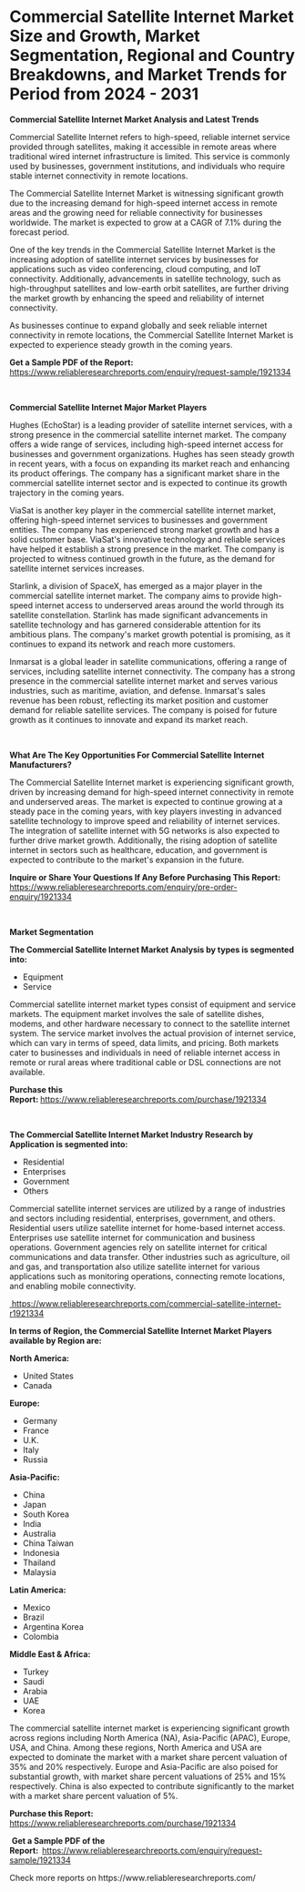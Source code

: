 <p><h1>Commercial Satellite Internet Market Size and Growth, Market Segmentation, Regional and Country Breakdowns, and Market Trends for Period from 2024 -  2031</h1></p><p><strong>Commercial Satellite Internet Market Analysis and Latest Trends</strong></p>
<p><p>Commercial Satellite Internet refers to high-speed, reliable internet service provided through satellites, making it accessible in remote areas where traditional wired internet infrastructure is limited. This service is commonly used by businesses, government institutions, and individuals who require stable internet connectivity in remote locations.</p><p>The Commercial Satellite Internet Market is witnessing significant growth due to the increasing demand for high-speed internet access in remote areas and the growing need for reliable connectivity for businesses worldwide. The market is expected to grow at a CAGR of 7.1% during the forecast period. </p><p>One of the key trends in the Commercial Satellite Internet Market is the increasing adoption of satellite internet services by businesses for applications such as video conferencing, cloud computing, and IoT connectivity. Additionally, advancements in satellite technology, such as high-throughput satellites and low-earth orbit satellites, are further driving the market growth by enhancing the speed and reliability of internet connectivity.</p><p>As businesses continue to expand globally and seek reliable internet connectivity in remote locations, the Commercial Satellite Internet Market is expected to experience steady growth in the coming years.</p></p>
<p><strong>Get a Sample PDF of the Report:&nbsp;</strong> <a href="https://www.reliableresearchreports.com/enquiry/request-sample/1921334">https://www.reliableresearchreports.com/enquiry/request-sample/1921334</a></p>
<p>&nbsp;</p>
<p><strong>Commercial Satellite Internet Major Market Players</strong></p>
<p><p>Hughes (EchoStar) is a leading provider of satellite internet services, with a strong presence in the commercial satellite internet market. The company offers a wide range of services, including high-speed internet access for businesses and government organizations. Hughes has seen steady growth in recent years, with a focus on expanding its market reach and enhancing its product offerings. The company has a significant market share in the commercial satellite internet sector and is expected to continue its growth trajectory in the coming years.</p><p>ViaSat is another key player in the commercial satellite internet market, offering high-speed internet services to businesses and government entities. The company has experienced strong market growth and has a solid customer base. ViaSat's innovative technology and reliable services have helped it establish a strong presence in the market. The company is projected to witness continued growth in the future, as the demand for satellite internet services increases.</p><p>Starlink, a division of SpaceX, has emerged as a major player in the commercial satellite internet market. The company aims to provide high-speed internet access to underserved areas around the world through its satellite constellation. Starlink has made significant advancements in satellite technology and has garnered considerable attention for its ambitious plans. The company's market growth potential is promising, as it continues to expand its network and reach more customers.</p><p>Inmarsat is a global leader in satellite communications, offering a range of services, including satellite internet connectivity. The company has a strong presence in the commercial satellite internet market and serves various industries, such as maritime, aviation, and defense. Inmarsat's sales revenue has been robust, reflecting its market position and customer demand for reliable satellite services. The company is poised for future growth as it continues to innovate and expand its market reach.</p></p>
<p>&nbsp;</p>
<p><strong>What Are The Key Opportunities For Commercial Satellite Internet Manufacturers?</strong></p>
<p><p>The Commercial Satellite Internet market is experiencing significant growth, driven by increasing demand for high-speed internet connectivity in remote and underserved areas. The market is expected to continue growing at a steady pace in the coming years, with key players investing in advanced satellite technology to improve speed and reliability of internet services. The integration of satellite internet with 5G networks is also expected to further drive market growth. Additionally, the rising adoption of satellite internet in sectors such as healthcare, education, and government is expected to contribute to the market's expansion in the future.</p></p>
<p><strong>Inquire or Share Your Questions If Any Before Purchasing This Report:</strong> <a href="https://www.reliableresearchreports.com/enquiry/pre-order-enquiry/1921334">https://www.reliableresearchreports.com/enquiry/pre-order-enquiry/1921334</a></p>
<p>&nbsp;</p>
<p><strong>Market Segmentation</strong></p>
<p><strong>The Commercial Satellite Internet Market Analysis by types is segmented into:</strong></p>
<p><ul><li>Equipment</li><li>Service</li></ul></p>
<p><p>Commercial satellite internet market types consist of equipment and service markets. The equipment market involves the sale of satellite dishes, modems, and other hardware necessary to connect to the satellite internet system. The service market involves the actual provision of internet service, which can vary in terms of speed, data limits, and pricing. Both markets cater to businesses and individuals in need of reliable internet access in remote or rural areas where traditional cable or DSL connections are not available.</p></p>
<p><strong>Purchase this Report:&nbsp;</strong><a href="https://www.reliableresearchreports.com/purchase/1921334">https://www.reliableresearchreports.com/purchase/1921334</a></p>
<p>&nbsp;</p>
<p><strong>The Commercial Satellite Internet Market Industry Research by Application is segmented into:</strong></p>
<p><ul><li>Residential</li><li>Enterprises</li><li>Government</li><li>Others</li></ul></p>
<p><p>Commercial satellite internet services are utilized by a range of industries and sectors including residential, enterprises, government, and others. Residential users utilize satellite internet for home-based internet access. Enterprises use satellite internet for communication and business operations. Government agencies rely on satellite internet for critical communications and data transfer. Other industries such as agriculture, oil and gas, and transportation also utilize satellite internet for various applications such as monitoring operations, connecting remote locations, and enabling mobile connectivity.</p></p>
<p><a href="https://www.reliableresearchreports.com/commercial-satellite-internet-r1921334">&nbsp;https://www.reliableresearchreports.com/commercial-satellite-internet-r1921334</a></p>
<p><strong>In terms of Region, the Commercial Satellite Internet Market Players available by Region are:</strong></p>
<p>
    <p> <strong> North America: </strong>
        <ul>
            <li>United States</li>
            <li>Canada</li>
        </ul>
        </p> 
    <p> <strong> Europe: </strong>
        <ul>
            <li>Germany</li>
            <li>France</li>
            <li>U.K.</li>
            <li>Italy</li>
            <li>Russia</li>
        </ul>
        </p> 
    <p> <strong> Asia-Pacific: </strong>
        <ul>
            <li>China</li>
            <li>Japan</li>
            <li>South Korea</li>
            <li>India</li>
            <li>Australia</li>
            <li>China Taiwan</li>
            <li>Indonesia</li>
            <li>Thailand</li>
            <li>Malaysia</li>
        </ul>
        </p> 
    <p> <strong> Latin America: </strong>
        <ul>
            <li>Mexico</li>
            <li>Brazil</li>
            <li>Argentina Korea</li>
            <li>Colombia</li>
        </ul>
        </p> 
    <p> <strong> Middle East & Africa: </strong>
        <ul>
            <li>Turkey</li>
            <li>Saudi</li>
            <li>Arabia</li>
            <li>UAE</li>
            <li>Korea</li>
        </ul>
    </p>
    </p>
<p><p>The commercial satellite internet market is experiencing significant growth across regions including North America (NA), Asia-Pacific (APAC), Europe, USA, and China. Among these regions, North America and USA are expected to dominate the market with a market share percent valuation of 35% and 20% respectively. Europe and Asia-Pacific are also poised for substantial growth, with market share percent valuations of 25% and 15% respectively. China is also expected to contribute significantly to the market with a market share percent valuation of 5%.</p></p>
<p><strong>Purchase this Report: </strong><a href="https://www.reliableresearchreports.com/purchase/1921334">https://www.reliableresearchreports.com/purchase/1921334</a></p>
<p>&nbsp;<strong>Get a Sample PDF of the Report:&nbsp;&nbsp;</strong><a href="https://www.reliableresearchreports.com/enquiry/request-sample/1921334">https://www.reliableresearchreports.com/enquiry/request-sample/1921334</a></p>
<p><strong></strong></p>
<p>Check more reports on https://www.reliableresearchreports.com/</p>